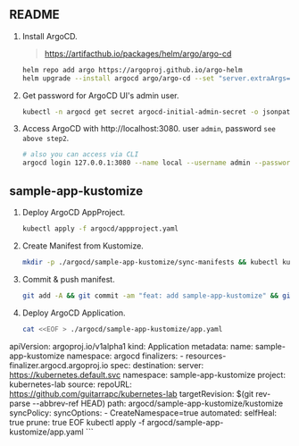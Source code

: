 ## README

1. Install ArgoCD.

    > https://artifacthub.io/packages/helm/argo/argo-cd

    ```sh
    helm repo add argo https://argoproj.github.io/argo-helm
    helm upgrade --install argocd argo/argo-cd --set "server.extraArgs={--insecure}" --set server.extensions.enabled=true --set server.service.type=LoadBalancer --set server.service.servicePortHttp=3080 --set server.service.servicePortHttps=3443 -n argocd --create-namespace --wait
    ```

2. Get password for ArgoCD UI's admin user.

    ```sh
    kubectl -n argocd get secret argocd-initial-admin-secret -o jsonpath="{.data.password}" | base64 -d
    ```

3. Access ArgoCD with http://localhost:3080. user `admin`, password `see above step2`.

    ```sh
    # also you can access via CLI
    argocd login 127.0.0.1:3080 --name local --username admin --password "PASS"
    ```

## sample-app-kustomize

1. Deploy ArgoCD AppProject.

    ```sh
    kubectl apply -f argocd/appproject.yaml
    ```

2. Create Manifest from Kustomize.

    ```sh
    mkdir -p ./argocd/sample-app-kustomize/sync-manifests && kubectl kustomize ./argocd/sample-app-kustomize/kustomize > ./argocd/sample-app-kustomize/sync-manifests/install.yaml
    ```

3. Commit & push manifest.

    ```sh
    git add -A && git commit -am "feat: add sample-app-kustomize" && git push
    ```

4. Deploy ArgoCD Application.

    ```sh
    cat <<EOF > ./argocd/sample-app-kustomize/app.yaml
apiVersion: argoproj.io/v1alpha1
kind: Application
metadata:
  name: sample-app-kustomize
  namespace: argocd
  finalizers:
    - resources-finalizer.argocd.argoproj.io
spec:
  destination:
    server: https://kubernetes.default.svc
    namespace: sample-app-kustomize
  project: kubernetes-lab
  source:
    repoURL: https://github.com/guitarrapc/kubernetes-lab
    targetRevision: $(git rev-parse --abbrev-ref HEAD)
    path: argocd/sample-app-kustomize/kustomize
  syncPolicy:
    syncOptions:
      - CreateNamespace=true
    automated:
      selfHeal: true
      prune: true
EOF
    kubectl apply -f argocd/sample-app-kustomize/app.yaml
    ```
